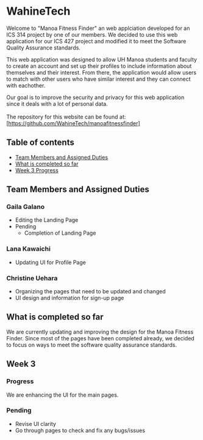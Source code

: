 # WahineTech

Welcome to "Manoa Fitness Finder" an web applciation developed for an ICS 314 project by one of our members. We
 decided to use this web application for our ICS 427 project and modified it to meet the
 Software Quality
 Assurance standards. 
 <br>
 
 This web application was designed to allow UH Manoa students and faculty to create an account and
  set up
  their profiles to include information about themselves and their interest. From there, the application would allow
   users to match with other users who have similar interest and they can connect with eachother. <br> 
   
   Our goal is to improve the security and privacy for this web application since it deals with a lot of personal
    data.  
<br>
The repository for this website can be found at:<br>
[https://github.com/WahineTech/manoafitnessfinder]

## Table of contents

* [Team Members and Assigned Duties](#team-members-and-assigned-duties)
* [What is completed so far](#what-is-completed-so-far)
* [Week 3 Progress](#week-3)


## Team Members and Assigned Duties 

### Gaila Galano
  * Editing the Landing Page 
  * Pending 
    * Completion of Landing Page 

### Lana Kawaichi
  * Updating UI for Profile Page 

### Christine Uehara
  * Organizing the pages that need to be updated and changed 
  * UI design and information for sign-up page 
    
## What is completed so far 
   We are currently updating and improving the design for the Manoa Fitness Finder. Since most of the pages have been
    completed already, we decided to focus on ways to meet the software quality assurance standards. 

## Week 3

### Progress 
We are enhancing the UI for the main pages. 

### Pending 
 * Revise UI clarity 
 * Go through pages to check and fix any bugs/issues 

